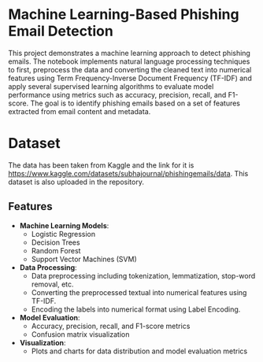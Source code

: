 # Machine Learning-Based Phishing Email Detection

This project demonstrates a machine learning approach to detect phishing emails. The notebook implements natural language processing techniques to first, preprocess the data and converting the cleaned text into numerical features using Term Frequency-Inverse Document Frequency (TF-IDF) and apply several supervised learning algorithms to evaluate model performance using metrics such as accuracy, precision, recall, and F1-score. The goal is to identify phishing emails based on a set of features extracted from email content and metadata.

# Dataset

The data has been taken from Kaggle and the link for it is https://www.kaggle.com/datasets/subhajournal/phishingemails/data. This dataset is also uploaded in the repository.

## Features

- **Machine Learning Models**:
  - Logistic Regression
  - Decision Trees
  - Random Forest
  - Support Vector Machines (SVM)
- **Data Processing**:
  - Data preprocessing including tokenization, lemmatization, stop-word removal, etc.
  - Converting the preprocessed textual into numerical features using TF-IDF.
  - Encoding the labels into numerical format using Label Encoding.
- **Model Evaluation**:
  - Accuracy, precision, recall, and F1-score metrics
  - Confusion matrix visualization
- **Visualization**:
  - Plots and charts for data distribution and model evaluation metrics
